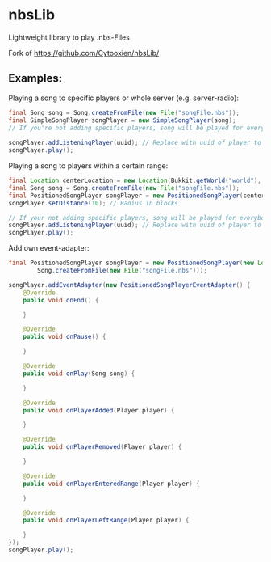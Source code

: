 # nbsLib
Lightweight library to play .nbs-Files

Fork of https://github.com/Cytooxien/nbsLib/

## **Examples:**

Playing a song to specific players or whole server (e.g. server-radio):
```java
final Song song = Song.createFromFile(new File("songFile.nbs"));
final SimpleSongPlayer songPlayer = new SimpleSongPlayer(song);
// If you're not adding specific players, song will be played for everybody.
        
songPlayer.addListeningPlayer(uuid); // Replace with uuid of player to be added.
songPlayer.play();
```

Playing a song to players within a certain range:
```java
final Location centerLocation = new Location(Bukkit.getWorld("world"), 0, 100, 0);
final Song song = Song.createFromFile(new File("songFile.nbs"));
final PositionedSongPlayer songPlayer = new PositionedSongPlayer(centerLocation, song);
songPlayer.setDistance(10); // Radius in blocks

// If your not adding specific players, song will be played for everybody.
songPlayer.addListeningPlayer(uuid); // Replace with uuid of player to be added.
songPlayer.play();
```

Add own event-adapter:
```java
final PositionedSongPlayer songPlayer = new PositionedSongPlayer(new Location(Bukkit.getWorld("world"), 0, 100, 0),
        Song.createFromFile(new File("songFile.nbs")));

songPlayer.addEventAdapter(new PositionedSongPlayerEventAdapter() {  
    @Override
    public void onEnd() {

    }

    @Override
    public void onPause() {

    }

    @Override
    public void onPlay(Song song) {

    }

    @Override
    public void onPlayerAdded(Player player) {

    }

    @Override
    public void onPlayerRemoved(Player player) {

    }

    @Override
    public void onPlayerEnteredRange(Player player) {

    }

    @Override
    public void onPlayerLeftRange(Player player) {

    }
});
songPlayer.play();
```
